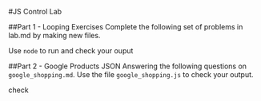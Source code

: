 #JS Control Lab

##Part 1 - Looping Exercises
Complete the following set of problems in lab.md by making new files.

Use `node` to run and check your ouput

##Part 2 - Google Products JSON
Answering the following questions on `google_shopping.md`. Use the file `google_shopping.js` to check your output.

check